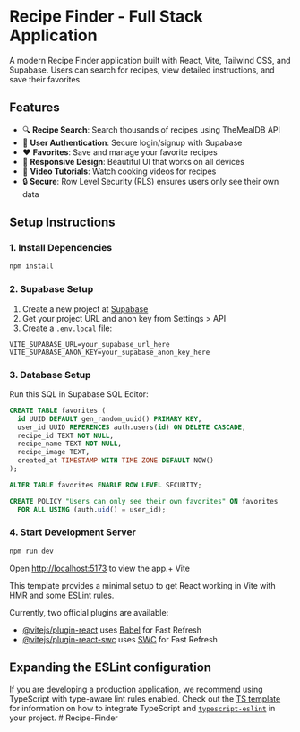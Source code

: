 # Recipe Finder - Full Stack Application

A modern Recipe Finder application built with React, Vite, Tailwind CSS, and Supabase. Users can search for recipes, view detailed instructions, and save their favorites.

## Features

- 🔍 **Recipe Search**: Search thousands of recipes using TheMealDB API
- 👤 **User Authentication**: Secure login/signup with Supabase
- ❤️ **Favorites**: Save and manage your favorite recipes
- 📱 **Responsive Design**: Beautiful UI that works on all devices
- 🎥 **Video Tutorials**: Watch cooking videos for recipes
- 🔒 **Secure**: Row Level Security (RLS) ensures users only see their own data

## Setup Instructions

### 1. Install Dependencies
```bash
npm install
```

### 2. Supabase Setup
1. Create a new project at [Supabase](https://supabase.com)
2. Get your project URL and anon key from Settings > API
3. Create a `.env.local` file:

```env
VITE_SUPABASE_URL=your_supabase_url_here
VITE_SUPABASE_ANON_KEY=your_supabase_anon_key_here
```

### 3. Database Setup
Run this SQL in Supabase SQL Editor:

```sql
CREATE TABLE favorites (
  id UUID DEFAULT gen_random_uuid() PRIMARY KEY,
  user_id UUID REFERENCES auth.users(id) ON DELETE CASCADE,
  recipe_id TEXT NOT NULL,
  recipe_name TEXT NOT NULL,
  recipe_image TEXT,
  created_at TIMESTAMP WITH TIME ZONE DEFAULT NOW()
);

ALTER TABLE favorites ENABLE ROW LEVEL SECURITY;

CREATE POLICY "Users can only see their own favorites" ON favorites
  FOR ALL USING (auth.uid() = user_id);
```

### 4. Start Development Server
```bash
npm run dev
```

Open [http://localhost:5173](http://localhost:5173) to view the app.+ Vite

This template provides a minimal setup to get React working in Vite with HMR and some ESLint rules.

Currently, two official plugins are available:

- [@vitejs/plugin-react](https://github.com/vitejs/vite-plugin-react/blob/main/packages/plugin-react) uses [Babel](https://babeljs.io/) for Fast Refresh
- [@vitejs/plugin-react-swc](https://github.com/vitejs/vite-plugin-react/blob/main/packages/plugin-react-swc) uses [SWC](https://swc.rs/) for Fast Refresh

## Expanding the ESLint configuration

If you are developing a production application, we recommend using TypeScript with type-aware lint rules enabled. Check out the [TS template](https://github.com/vitejs/vite/tree/main/packages/create-vite/template-react-ts) for information on how to integrate TypeScript and [`typescript-eslint`](https://typescript-eslint.io) in your project.
#   R e c i p e - F i n d e r  
 